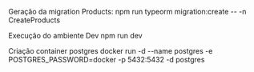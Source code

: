 Geração da migration Products:
npm run typeorm migration:create -- -n CreateProducts

Execução do ambiente Dev
npm run dev

Criação container postgres
docker run -d --name postgres -e POSTGRES_PASSWORD=docker -p 5432:5432 -d postgres




